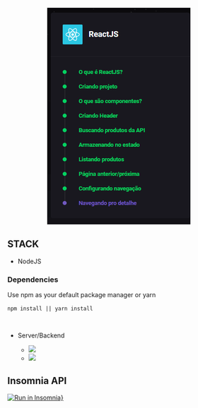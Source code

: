 <p align="center">
    <img src="/assets/app.png">
</p>

## STACK

- NodeJS


### Dependencies

<p>
Use npm as your default package manager or yarn

```
npm install || yarn install
```

</p>

<br>

- Server/Backend
  
  - <img src="https://img.shields.io/badge/cors-^2.8.5-green"/>
  - <img src="https://img.shields.io/badge/express-^4.17.1-green"/>


## Insomnia API

[![Run in Insomnia}](https://insomnia.rest/images/run.svg)](https://insomnia.rest/run/?label=Omni-Stack-11&uri=https%3A%2F%2Fraw.githubusercontent.com%2Fbrenogsouza%2Fomni-stack-week-11%2Fmaster%2FOmni-Stack-11.json)

